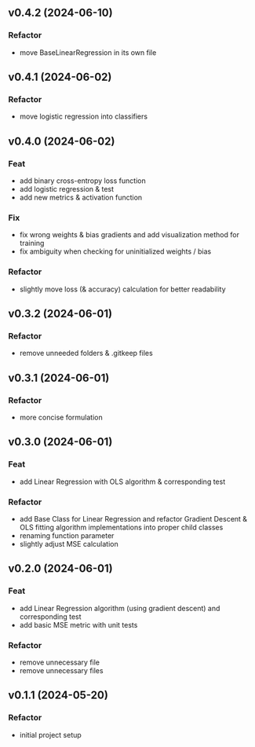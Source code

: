 ## v0.4.2 (2024-06-10)

### Refactor

- move BaseLinearRegression in its own file

## v0.4.1 (2024-06-02)

### Refactor

- move logistic regression into classifiers

## v0.4.0 (2024-06-02)

### Feat

- add binary cross-entropy loss function
- add logistic regression & test
- add new metrics & activation function

### Fix

- fix wrong weights & bias gradients and add visualization method for training
- fix ambiguity when checking for uninitialized weights / bias

### Refactor

- slightly move loss (& accuracy) calculation for better readability

## v0.3.2 (2024-06-01)

### Refactor

- remove unneeded folders & .gitkeep files

## v0.3.1 (2024-06-01)

### Refactor

- more concise formulation

## v0.3.0 (2024-06-01)

### Feat

- add Linear Regression with OLS algorithm & corresponding test

### Refactor

- add Base Class for Linear Regression and refactor Gradient Descent & OLS fitting algorithm implementations into proper child classes
- renaming function parameter
- slightly adjust MSE calculation

## v0.2.0 (2024-06-01)

### Feat

- add Linear Regression algorithm (using gradient descent) and corresponding test
- add basic MSE metric with unit tests

### Refactor

- remove unnecessary file
- remove unnecessary files

## v0.1.1 (2024-05-20)

### Refactor

- initial project setup
